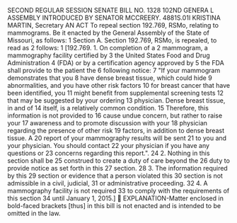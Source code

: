 SECOND REGULAR SESSION
SENATE BILL NO. 1328
102ND GENERA L ASSEMBLY
INTRODUCED BY SENATOR MCCREERY.
4881S.01I KRISTINA MARTIN, Secretary
AN ACT
To repeal section 192.769, RSMo, relating to mammograms.
Be it enacted by the General Assembly of the State of Missouri, as follows:
1 Section A. Section 192.769, RSMo, is repealed, to read as
2 follows:
1 [192.769. 1. On completion of a
2 mammogram, a mammography facility certified by
3 the United States Food and Drug Administration
4 (FDA) or by a certification agency approved by
5 the FDA shall provide to the patient the
6 following notice:
7 "If your mammogram demonstrates that you
8 have dense breast tissue, which could hide
9 abnormalities, and you have other risk factors
10 for breast cancer that have been identified, you
11 might benefit from supplemental screening tests
12 that may be suggested by your ordering
13 physician. Dense breast tissue, in and of
14 itself, is a relatively common condition.
15 Therefore, this information is not provided to
16 cause undue concern, but rather to raise your
17 awareness and to promote discussion with your
18 physician regarding the presence of other risk
19 factors, in addition to dense breast tissue. A
20 report of your mammography results will be sent
21 to you and your physician. You should contact
22 your physician if you have any questions or
23 concerns regarding this report.".
24 2. Nothing in this section shall be
25 construed to create a duty of care beyond the
26 duty to provide notice as set forth in this
27 section.
28 3. The information required by this
29 section or evidence that a person violated this
30 section is not admissible in a civil, judicial,
31 or administrative proceeding.
32 4. A mammography facility is not required
33 to comply with the requirements of this section
34 until January 1, 2015.]

EXPLANATION-Matter enclosed in bold-faced brackets [thus] in this bill is not enacted
and is intended to be omitted in the law.
